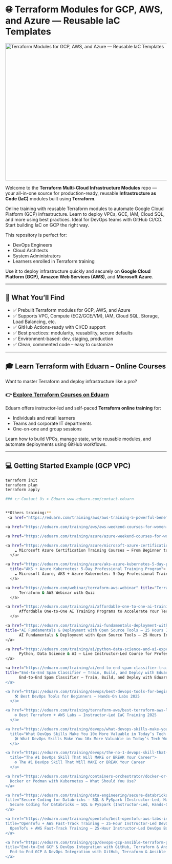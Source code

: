 # 🌐 Terraform Modules for GCP, AWS, and Azure — Reusable IaC Templates

<img width="1081" height="428" alt="Terraform Modules for GCP, AWS, and Azure — Reusable IaC Templates" src="https://github.com/user-attachments/assets/f8944e6e-fb25-4a58-b9b7-f4344f811489" />


Welcome to the **Terraform Multi-Cloud Infrastructure Modules** repo — your all-in-one source for production-ready, reusable **Infrastructure as Code (IaC)** modules built using **Terraform**.

Online training with reusable Terraform modules to automate Google Cloud Platform (GCP) infrastructure. Learn to deploy VPCs, GCE, IAM, Cloud SQL, and more using best practices. Ideal for DevOps teams with GitHub CI/CD. Start building IaC on GCP the right way.

This repository is perfect for:
- DevOps Engineers
- Cloud Architects
- System Administrators
- Learners enrolled in Terraform training

Use it to deploy infrastructure quickly and securely on **Google Cloud Platform (GCP)**, **Amazon Web Services (AWS)**, and **Microsoft Azure**.

---

## 🚀 What You’ll Find

- ✅ Prebuilt Terraform modules for GCP, AWS, and Azure
- ✅ Supports VPC, Compute (EC2/GCE/VM), IAM, Cloud SQL, Storage, Load Balancing, etc.
- ✅ GitHub Actions-ready with CI/CD support
- ✅ Best practices: modularity, reusability, secure defaults
- ✅ Environment-based: dev, staging, production
- ✅ Clean, commented code – easy to customize

---

## 🎓 Learn Terraform with Eduarn – Online Courses

Want to master Terraform and deploy infrastructure like a pro?

### 👉 [Explore Terraform Courses on Eduarn](https://eduarn.com/?search=terraform)

Eduarn offers instructor-led and self-paced **Terraform online training** for:
- Individuals and retail learners
- Teams and corporate IT departments
- One-on-one and group sessions

Learn how to build VPCs, manage state, write reusable modules, and automate deployments using GitHub workflows.

---

## 💻 Getting Started Example (GCP VPC)

```bash
terraform init
terraform plan
terraform apply

### 👉 Contact Us > Eduarn www.eduarn.com/contact-eduarn


**Others training:**
 <a href="https://eduarn.com/training/aws/aws-training-5-powerful-benefits-to-kick-start-your-cloud-career" title="AWS Training: 5 Powerful Benefits to Kick-Start Your Cloud Career">AWS Training: 5 Powerful Benefits to Kick-Start Your Cloud Career</a>

<a href="https://eduarn.com/training/aws/aws-weekend-courses-for-women-special-discounts-2025" title="AWS Weekend Courses for Women 2025">🚀 AWS Weekend Courses for Women – Special Discounts 2025</a>

<a href="https://eduarn.com/training/azure/azure-weekend-courses-for-women-special-discounts-2025" title="Azure Weekend Courses for Women 2025">☁️ Azure Weekend Courses for Women – Special Discounts 2025</a>

<a href="https://eduarn.com/training/azure/microsoft-azure-certification-training-courses" title="Microsoft Azure Certification Training Courses From Beginner to Expert?">
    ☁️ Microsoft Azure Certification Training Courses – From Beginner to Expert?
  </a>

<a href="https://eduarn.com/training/azure/aks-azure-kubernetes-5‑day-professional-training-on-microsoft-cloud" 
  title="AKS + Azure Kubernetes: 5‑Day Professional Training Program">
    ☁️ Microsoft Azure, AKS + Azure Kubernetes: 5‑Day Professional Training Program
  </a> 

<a href="https://eduarn.com/webinar/terraform-aws-webinar" title="Terraform & AWS Webinar with Quiz">
      Terraform & AWS Webinar with Quiz
  </a>

<a href="https://eduarn.com/training/ai/affordable-one-to-one-ai-training-programs" title="Affordable One-to-One AI Training Programs to Accelerate Your Tech Career">
      Affordable One-to-One AI Training Programs to Accelerate Your Tech Career
  </a>

<a href="https://eduarn.com/training/ai/ai-fundamentals-deployment-with-open-source-tools-25-hours-instructor-led-training" 
title="AI Fundamentals & Deployment with Open Source Tools – 25 Hours Instructor-Led Training">
      AI Fundamentals & Deployment with Open Source Tools – 25 Hours Instructor-Led Training
</a>

<a href="https://eduarn.com/training/ai/python-data-science-and-ai-expert-instructor-led-course" title="Python, Data Science & AI – Live Instructor-Led Course for Professionals & Teams ">
      Python, Data Science & AI – Live Instructor-Led Course for Professionals & Teams 
</a>

<a href="https://eduarn.com/training/ai/end-to-end-spam-classifier-train-build-deploy-with-eduarn-ai-learning" 
title="End-to-End Spam Classifier – Train, Build, and Deploy with Eduarn's AI Training">
      End-to-End Spam Classifier – Train, Build, and Deploy with Eduarn's AI Training
</a>

<a href="https://eduarn.com/training/devops/best-devops-tools-for-beginners-2025" title="DevOps Tools for Beginners 2025">
    🛠️ Best DevOps Tools for Beginners – Hands-On Labs 2025
  </a>

<a href="https://eduarn.com/training/terraform-aws/best-terraform-aws-labs-2025-instructor-led-iac" title="Terraform AWS Instructor-Led Labs 2025">
    ⚙️ Best Terraform + AWS Labs – Instructor-Led IaC Training 2025
  </a>

<a href="https://eduarn.com/training/devops/what-devops-skills-make-you-10x-more-valuable-in-today-tech-world" 
  title="What DevOps Skills Make You 10x More Valuable in Today’s Tech World">
    🛠️ What DevOps Skills Make You 10x More Valuable in Today’s Tech World
  </a>

<a href="https://eduarn.com/training/devops/the-no-1-devops-skill-that-will-make-or-break-your-career" 
  title="The #1 DevOps Skill That Will MAKE or BREAK Your Career">
    ⚙️ The #1 DevOps Skill That Will MAKE or BREAK Your Career
  </a>

<a href="https://eduarn.com/training/containers-orchestrator/docker-or-podman-with-kubernetes" title="Docker or Podman with Kubernetes – What Should You Use?">
  Docker or Podman with Kubernetes – What Should You Use?
</a>

<a href="https://eduarn.com/training/data-engineering/secure-databricks-pyspark-course"
title="Secure Coding for Databricks – SQL & PySpark (Instructor-Led, Hands-On)">
  Secure Coding for Databricks – SQL & PySpark (Instructor-Led, Hands-On)
</a>

<a href="https://eduarn.com/training/opentofu/best-opentofu-aws-labs-instructor-led-iac"
title="OpenTofu + AWS Fast‑Track Training – 25‑Hour Instructor‑Led DevOps Bootcamp">
  OpenTofu + AWS Fast‑Track Training – 25‑Hour Instructor‑Led DevOps Bootcamp
</a>

<a href="https://eduarn.com/training/gcp/devops-gcp-ansible-terraform-github"
title="End‑to‑End GCP & DevOps Integration with GitHub, Terraform & Ansible">
  End‑to‑End GCP & DevOps Integration with GitHub, Terraform & Ansible
</a> 

